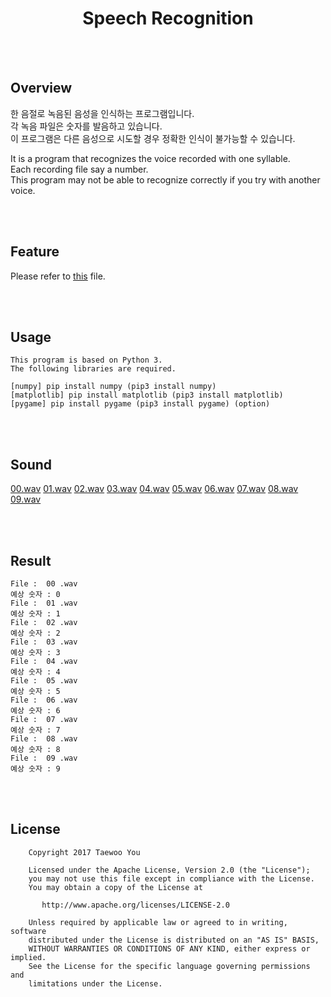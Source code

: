 <h1 align=center>Speech Recognition</h1>

<br>
<br>

## Overview
한 음절로 녹음된 음성을 인식하는 프로그램입니다.<br>각 녹음 파일은 숫자를 발음하고 있습니다.<br>이 프로그램은 다른 음성으로 시도할 경우 정확한 인식이 불가능할 수 있습니다.

It is a program that recognizes the voice recorded with one syllable.<br>
Each recording file say a number.<br>
This program may not be able to recognize correctly if you try with another voice.


<br><br>
## Feature
Please refer to <a href="https://drive.google.com/open?id=0B67FssKXYIKQdjhxR2pRYlAzX28">this</a> file.


<br><br>
## Usage
```
This program is based on Python 3.
The following libraries are required.

[numpy] pip install numpy (pip3 install numpy)
[matplotlib] pip install matplotlib (pip3 install matplotlib)
[pygame] pip install pygame (pip3 install pygame) (option)
```

<br><br>
## Sound
<a href="https://github.com/pooi/SpeechRecognition/blob/master/00.wav">00.wav</a>
<a href="https://github.com/pooi/SpeechRecognition/blob/master/01.wav">01.wav</a>
<a href="https://github.com/pooi/SpeechRecognition/blob/master/02.wav">02.wav</a>
<a href="https://github.com/pooi/SpeechRecognition/blob/master/03.wav">03.wav</a>
<a href="https://github.com/pooi/SpeechRecognition/blob/master/04.wav">04.wav</a>
<a href="https://github.com/pooi/SpeechRecognition/blob/master/05.wav">05.wav</a>
<a href="https://github.com/pooi/SpeechRecognition/blob/master/06.wav">06.wav</a>
<a href="https://github.com/pooi/SpeechRecognition/blob/master/07.wav">07.wav</a>
<a href="https://github.com/pooi/SpeechRecognition/blob/master/08.wav">08.wav</a>
<a href="https://github.com/pooi/SpeechRecognition/blob/master/09.wav">09.wav</a>

<br><br>
## Result
```
File :  00 .wav
예상 숫자 : 0
File :  01 .wav
예상 숫자 : 1
File :  02 .wav
예상 숫자 : 2
File :  03 .wav
예상 숫자 : 3
File :  04 .wav
예상 숫자 : 4
File :  05 .wav
예상 숫자 : 5
File :  06 .wav
예상 숫자 : 6
File :  07 .wav
예상 숫자 : 7
File :  08 .wav
예상 숫자 : 8
File :  09 .wav
예상 숫자 : 9
```

<br><br>
## License
```
    Copyright 2017 Taewoo You

    Licensed under the Apache License, Version 2.0 (the "License");
    you may not use this file except in compliance with the License.
    You may obtain a copy of the License at

       http://www.apache.org/licenses/LICENSE-2.0

    Unless required by applicable law or agreed to in writing, software
    distributed under the License is distributed on an "AS IS" BASIS,
    WITHOUT WARRANTIES OR CONDITIONS OF ANY KIND, either express or implied.
    See the License for the specific language governing permissions and
    limitations under the License.
```
